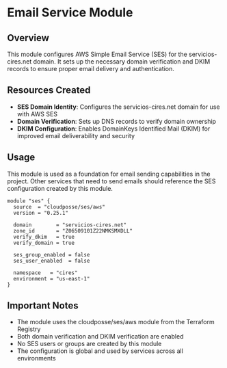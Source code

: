# Email Service Module

## Overview
This module configures AWS Simple Email Service (SES) for the servicios-cires.net domain. It sets up the necessary domain verification and DKIM records to ensure proper email delivery and authentication.

## Resources Created
- **SES Domain Identity**: Configures the servicios-cires.net domain for use with AWS SES
- **Domain Verification**: Sets up DNS records to verify domain ownership
- **DKIM Configuration**: Enables DomainKeys Identified Mail (DKIM) for improved email deliverability and security

## Usage
This module is used as a foundation for email sending capabilities in the project. Other services that need to send emails should reference the SES configuration created by this module.

```hcl
module "ses" {
  source  = "cloudposse/ses/aws"
  version = "0.25.1"

  domain        = "servicios-cires.net"
  zone_id       = "Z06509101Z22NMKSMXDLL"
  verify_dkim   = true
  verify_domain = true

  ses_group_enabled = false
  ses_user_enabled  = false

  namespace   = "cires"
  environment = "us-east-1"
}
```

## Important Notes
- The module uses the cloudposse/ses/aws module from the Terraform Registry
- Both domain verification and DKIM verification are enabled
- No SES users or groups are created by this module
- The configuration is global and used by services across all environments